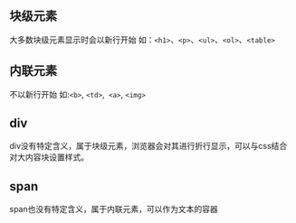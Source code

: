 ## 块级元素
大多数块级元素显示时会以新行开始
如：`<h1>`、`<p>`、`<ul>`、`<ol>`、`<table>`
## 内联元素
不以新行开始
如:`<b>`, `<td>`,` <a>`, `<img>`
## div
div没有特定含义，属于块级元素，浏览器会对其进行折行显示，可以与css结合对大内容块设置样式。
## span
span也没有特定含义，属于内联元素，可以作为文本的容器